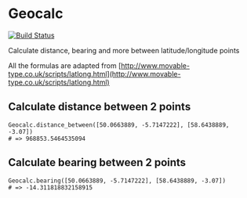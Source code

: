 # Geocalc

[![Build Status](https://travis-ci.org/yltsrc/geocalc.svg?branch=master)](https://travis-ci.org/yltsrc/geocalc)


Calculate distance, bearing and more between latitude/longitude points

All the formulas are adapted from
[http://www.movable-type.co.uk/scripts/latlong.html](http://www.movable-type.co.uk/scripts/latlong.html)


## Calculate distance between 2 points

    Geocalc.distance_between([50.0663889, -5.7147222], [58.6438889, -3.07])
    # => 968853.5464535094
    

## Calculate bearing between 2 points

    Geocalc.bearing([50.0663889, -5.7147222], [58.6438889, -3.07])
    # => -14.311818832158915
